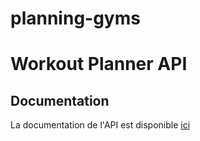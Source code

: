 # planning-gyms

# Workout Planner API

## Documentation
La documentation de l'API est disponible [ici](https://aboubakar940.github.io/workout-planner/)